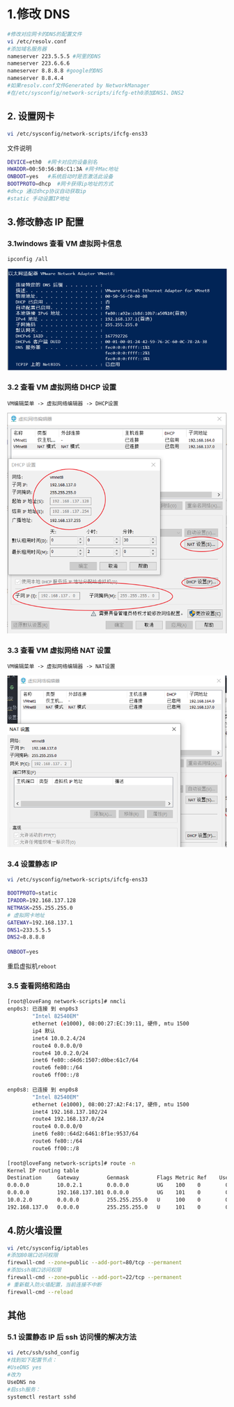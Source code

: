 # 1.修改 DNS

```bash
#修改对应网卡的DNS的配置文件
vi /etc/resolv.conf
#添加域名服务器
nameserver 223.5.5.5 #阿里的DNS
nameserver 223.6.6.6
nameserver 8.8.8.8 #google的DNS
nameserver 8.8.4.4
#如果resolv.conf文件Generated by NetworkManager
#在/etc/sysconfig/network-scripts/ifcfg-eth0添加DNS1、DNS2
```

## 2. 设置网卡

```bash
vi /etc/sysconfig/network-scripts/ifcfg-ens33
```

文件说明

```bash
DEVICE=eth0  #网卡对应的设备别名
HWADDR=00:50:56:B6:C1:3A #网卡Mac地址
ONBOOT=yes   #系统启动时是否激活此设备
BOOTPROTO=dhcp  #网卡获得ip地址的方式
#dhcp 通过dhcp协议自动获取ip
#static 手动设置IP地址
```

## 3.修改静态 IP 配置

### 3.1windows 查看 VM 虚拟网卡信息

```bash
ipconfig /all
```

![networkstatic](./img/network/networkstatic.png)

### 3.2 查看 VM 虚拟网络 DHCP 设置

`VM编辑菜单 -> 虚拟网络编辑器 -> DHCP设置`

![networkstatic](./img/network/networkstatic02.png)

### 3.3 查看 VM 虚拟网络 NAT 设置

`VM编辑菜单 -> 虚拟网络编辑器 -> NAT设置`

![networkstatic](./img/network/networkstatic03.png)

### 3.4 设置静态 IP

```bash
vi /etc/sysconfig/network-scripts/ifcfg-ens33
```

```bash
BOOTPROTO=static
IPADDR=192.168.137.128
NETMASK=255.255.255.0
# 虚拟网卡地址
GATEWAY=192.168.137.1
DNS1=233.5.5.5
DNS2=8.8.8.8

ONBOOT=yes
```

重启虚拟机`reboot`

### 3.5 查看网络和路由

```bash
[root@loveFang network-scripts]# nmcli
enp0s3: 已连接 到 enp0s3
        "Intel 82540EM"
        ethernet (e1000), 08:00:27:EC:39:11, 硬件, mtu 1500
        ip4 默认
        inet4 10.0.2.4/24
        route4 0.0.0.0/0
        route4 10.0.2.0/24
        inet6 fe80::d4d6:1507:d0be:61c7/64
        route6 fe80::/64
        route6 ff00::/8

enp0s8: 已连接 到 enp0s8
        "Intel 82540EM"
        ethernet (e1000), 08:00:27:A2:F4:17, 硬件, mtu 1500
        inet4 192.168.137.102/24
        route4 192.168.137.0/24
        route4 0.0.0.0/0
        inet6 fe80::64d2:6461:8f1e:9537/64
        route6 fe80::/64
        route6 ff00::/8

[root@loveFang network-scripts]# route -n
Kernel IP routing table
Destination     Gateway         Genmask         Flags Metric Ref    Use Iface
0.0.0.0         10.0.2.1        0.0.0.0         UG    100    0        0 enp0s3
0.0.0.0         192.168.137.101 0.0.0.0         UG    101    0        0 enp0s8
10.0.2.0        0.0.0.0         255.255.255.0   U     100    0        0 enp0s3
192.168.137.0   0.0.0.0         255.255.255.0   U     101    0        0 enp0s8

```

## 4.防火墙设置

```bash
vi /etc/sysconfig/iptables
#添加80端口访问权限
firewall-cmd --zone=public --add-port=80/tcp --permanent
#添加ssh端口访问权限
firewall-cmd --zone=public --add-port=22/tcp --permanent
# 重新载入防火墙配置，当前连接不中断
firewall-cmd --reload
```

## 其他

### 5.1 设置静态 IP 后 ssh 访问慢的解决方法

```bash
vi /etc/ssh/sshd_config
#找到如下配置节点：
#UseDNS yes
#改为
UseDNS no
#启ssh服务：
systemctl restart sshd
```
